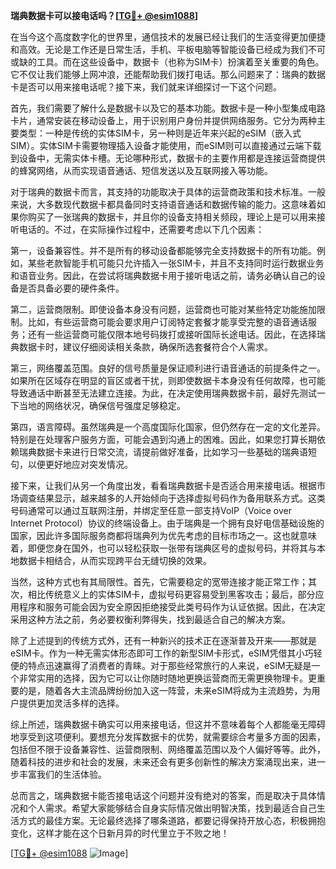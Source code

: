 **瑞典数据卡可以接电话吗？[[TG💪+ @esim1088](https://t.me/s/esim1088)]**

在当今这个高度数字化的世界里，通信技术的发展已经让我们的生活变得更加便捷和高效。无论是工作还是日常生活，手机、平板电脑等智能设备已经成为我们不可或缺的工具。而在这些设备中，数据卡（也称为SIM卡）扮演着至关重要的角色。它不仅让我们能够上网冲浪，还能帮助我们拨打电话。那么问题来了：瑞典的数据卡是否可以用来接电话呢？接下来，我们就来详细探讨一下这个问题。

首先，我们需要了解什么是数据卡以及它的基本功能。数据卡是一种小型集成电路卡片，通常安装在移动设备上，用于识别用户身份并提供网络服务。它分为两种主要类型：一种是传统的实体SIM卡，另一种则是近年来兴起的eSIM（嵌入式SIM）。实体SIM卡需要物理插入设备才能使用，而eSIM则可以直接通过云端下载到设备中，无需实体卡槽。无论哪种形式，数据卡的主要作用都是连接运营商提供的蜂窝网络，从而实现语音通话、短信发送以及互联网接入等功能。

对于瑞典的数据卡而言，其支持的功能取决于具体的运营商政策和技术标准。一般来说，大多数现代数据卡都具备同时支持语音通话和数据传输的能力。这意味着如果你购买了一张瑞典的数据卡，并且你的设备支持相关频段，理论上是可以用来接听电话的。不过，在实际操作过程中，还需要考虑以下几个因素：

第一，设备兼容性。并不是所有的移动设备都能够完全支持数据卡的所有功能。例如，某些老款智能手机可能只允许插入一张SIM卡，并且不支持同时运行数据业务和语音业务。因此，在尝试将瑞典数据卡用于接听电话之前，请务必确认自己的设备是否具备必要的硬件条件。

第二，运营商限制。即使设备本身没有问题，运营商也可能对某些特定功能施加限制。比如，有些运营商可能会要求用户订阅特定套餐才能享受完整的语音通话服务；还有一些运营商可能仅限本地号码拨打或接听国际长途电话。因此，在选择瑞典数据卡时，建议仔细阅读相关条款，确保所选套餐符合个人需求。

第三，网络覆盖范围。良好的信号质量是保证顺利进行语音通话的前提条件之一。如果所在区域存在明显的盲区或者干扰，则即使数据卡本身没有任何故障，也可能导致通话中断甚至无法建立连接。为此，在决定使用瑞典数据卡前，最好先测试一下当地的网络状况，确保信号强度足够稳定。

第四，语言障碍。虽然瑞典是一个高度国际化国家，但仍然存在一定的文化差异。特别是在处理客户服务方面，可能会遇到沟通上的困难。因此，如果您打算长期依赖瑞典数据卡来进行日常交流，请提前做好准备，比如学习一些基础的瑞典语短句，以便更好地应对突发情况。

接下来，让我们从另一个角度出发，看看瑞典数据卡是否适合用来接电话。根据市场调查结果显示，越来越多的人开始倾向于选择虚拟号码作为备用联系方式。这类号码通常可以通过互联网注册，并绑定至任意一部支持VoIP（Voice over Internet Protocol）协议的终端设备上。由于瑞典是一个拥有良好电信基础设施的国家，因此许多国际服务商都将瑞典列为优先考虑的目标市场之一。这也就意味着，即便您身在国外，也可以轻松获取一张带有瑞典区号的虚拟号码，并将其与本地数据卡相结合，从而实现跨平台无缝切换的效果。

当然，这种方式也有其局限性。首先，它需要稳定的宽带连接才能正常工作；其次，相比传统意义上的实体SIM卡，虚拟号码更容易受到黑客攻击；最后，部分应用程序和服务可能会因为安全原因拒绝接受此类号码作为认证依据。因此，在决定采用这种方法之前，务必要权衡利弊得失，找到最适合自己的解决方案。

除了上述提到的传统方式外，还有一种新兴的技术正在逐渐普及开来——那就是eSIM卡。作为一种无需实体形态即可工作的新型SIM卡形式，eSIM凭借其小巧轻便的特点迅速赢得了消费者的青睐。对于那些经常旅行的人来说，eSIM无疑是一个非常实用的选择，因为它可以让你随时随地更换运营商而无需更换物理卡。更重要的是，随着各大主流品牌纷纷加入这一阵营，未来eSIM将成为主流趋势，为用户提供更加灵活多样的选择。

综上所述，瑞典数据卡确实可以用来接电话，但这并不意味着每个人都能毫无障碍地享受到这项便利。要想充分发挥数据卡的优势，就需要综合考量多方面的因素，包括但不限于设备兼容性、运营商限制、网络覆盖范围以及个人偏好等等。此外，随着科技的进步和社会的发展，未来还会有更多创新性的解决方案涌现出来，进一步丰富我们的生活体验。

总而言之，瑞典数据卡能否接电话这个问题并没有绝对的答案，而是取决于具体情况和个人需求。希望大家能够结合自身实际情况做出明智决策，找到最适合自己生活方式的最佳方案。无论最终选择了哪条道路，都要记得保持开放心态，积极拥抱变化，这样才能在这个日新月异的时代里立于不败之地！

[[TG💪+ @esim1088](https://t.me/s/esim1088) ![Image](https://i.postimg.cc/4NQfJmqS/Snipaste-2025-05-13-00-14-12.png)]